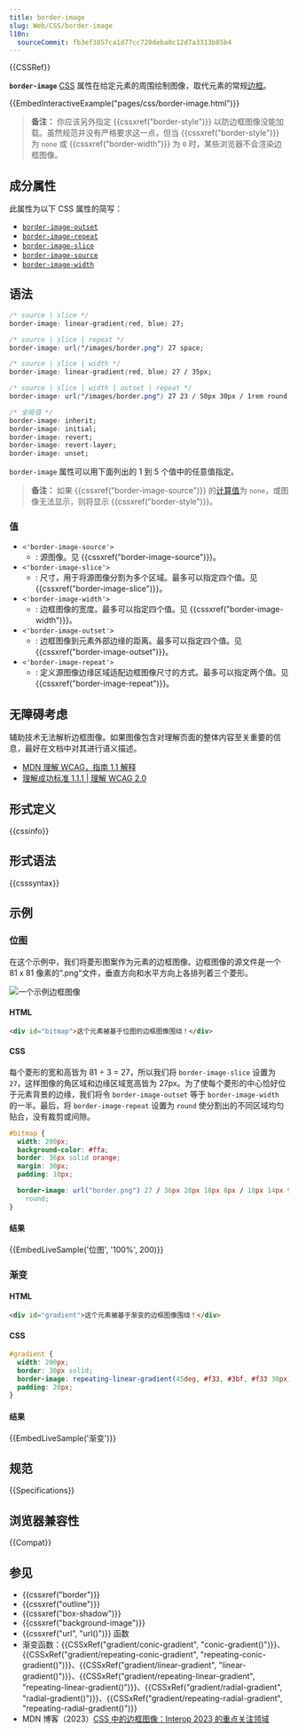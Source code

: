 ```yaml
---
title: border-image
slug: Web/CSS/border-image
l10n:
  sourceCommit: fb3ef3857ca1d77cc720deba0c12d7a3313b85b4
---
```


{{CSSRef}}

**`border-image`** [CSS](/zh-CN/docs/Web/CSS) 属性在给定元素的周围绘制图像，取代元素的常规[边框](/zh-CN/docs/Web/CSS/border)。

{{EmbedInteractiveExample("pages/css/border-image.html")}}

> **备注：** 你应该另外指定 {{cssxref("border-style")}} 以防边框图像没能加载。虽然规范并没有严格要求这一点，但当 {{cssxref("border-style")}} 为 `none` 或 {{cssxref("border-width")}} 为 `0` 时，某些浏览器不会渲染边框图像。

## 成分属性

此属性为以下 CSS 属性的简写：

- [`border-image-outset`](/zh-CN/docs/Web/CSS/border-image-outset)
- [`border-image-repeat`](/zh-CN/docs/Web/CSS/border-image-repeat)
- [`border-image-slice`](/zh-CN/docs/Web/CSS/border-image-slice)
- [`border-image-source`](/zh-CN/docs/Web/CSS/border-image-source)
- [`border-image-width`](/zh-CN/docs/Web/CSS/border-image-width)

## 语法

```css
/* source | slice */
border-image: linear-gradient(red, blue) 27;

/* source | slice | repeat */
border-image: url("/images/border.png") 27 space;

/* source | slice | width */
border-image: linear-gradient(red, blue) 27 / 35px;

/* source | slice | width | outset | repeat */
border-image: url("/images/border.png") 27 23 / 50px 30px / 1rem round space;

/* 全局值 */
border-image: inherit;
border-image: initial;
border-image: revert;
border-image: revert-layer;
border-image: unset;
```

`border-image` 属性可以用下面列出的 1 到 5 个值中的任意值指定。

> **备注：** 如果 {{cssxref("border-image-source")}} 的[计算值](/zh-CN/docs/Web/CSS/computed_value)为 `none`，或图像无法显示，则将显示 {{cssxref("border-style")}}。

### 值

- `<'border-image-source'>`
  - : 源图像。见 {{cssxref("border-image-source")}}。
- `<'border-image-slice'>`
  - : 尺寸，用于将源图像分割为多个区域。最多可以指定四个值。见 {{cssxref("border-image-slice")}}。
- `<'border-image-width'>`
  - : 边框图像的宽度。最多可以指定四个值。见 {{cssxref("border-image-width")}}。
- `<'border-image-outset'>`
  - : 边框图像到元素外部边缘的距离。最多可以指定四个值。见 {{cssxref("border-image-outset")}}。
- `<'border-image-repeat'>`
  - : 定义源图像边缘区域适配边框图像尺寸的方式。最多可以指定两个值。见 {{cssxref("border-image-repeat")}}。

## 无障碍考虑

辅助技术无法解析边框图像。如果图像包含对理解页面的整体内容至关重要的信息，最好在文档中对其进行语义描述。

- [MDN 理解 WCAG，指南 1.1 解释](/zh-CN/docs/Web/Accessibility/Understanding_WCAG/Perceivable#guideline_1.1_—_providing_text_alternatives_for_non-text_content)
- [理解成功标准 1.1.1 | 理解 WCAG 2.0](https://www.w3.org/TR/2016/NOTE-UNDERSTANDING-WCAG20-20161007/text-equiv-all.html)

## 形式定义

{{cssinfo}}

## 形式语法

{{csssyntax}}

## 示例

### 位图

在这个示例中，我们将菱形图案作为元素的边框图像。边框图像的源文件是一个 81 x 81 像素的“.png”文件，垂直方向和水平方向上各排列着三个菱形。

![一个示例边框图像](border.png)

#### HTML

```html
<div id="bitmap">这个元素被基于位图的边框图像围绕！</div>
```

#### CSS

每个菱形的宽和高皆为 81 ÷ 3 = 27，所以我们将 `border-image-slice` 设置为 `27`，这样图像的角区域和边缘区域宽高皆为 27px。为了使每个菱形的中心恰好位于元素背景的边缘，我们将令 `border-image-outset` 等于 `border-image-width` 的一半。最后，将 `border-image-repeat` 设置为 `round` 使分割出的不同区域均匀贴合，没有裁剪或间隙。

```css
#bitmap {
  width: 200px;
  background-color: #ffa;
  border: 36px solid orange;
  margin: 30px;
  padding: 10px;

  border-image: url("border.png") 27 / 36px 28px 18px 8px / 18px 14px 9px 4px
    round;
}
```

#### 结果

{{EmbedLiveSample('位图', '100%', 200)}}

### 渐变

#### HTML

```html
<div id="gradient">这个元素被基于渐变的边框图像围绕！</div>
```

#### CSS

```css
#gradient {
  width: 200px;
  border: 30px solid;
  border-image: repeating-linear-gradient(45deg, #f33, #3bf, #f33 30px) 60;
  padding: 20px;
}
```

#### 结果

{{EmbedLiveSample('渐变')}}

## 规范

{{Specifications}}

## 浏览器兼容性

{{Compat}}

## 参见

- {{cssxref("border")}}
- {{cssxref("outline")}}
- {{cssxref("box-shadow")}}
- {{cssxref("background-image")}}
- {{cssxref("url", "url()")}} 函数
- 渐变函数：{{CSSxRef("gradient/conic-gradient", "conic-gradient()")}}、{{CSSxRef("gradient/repeating-conic-gradient", "repeating-conic-gradient()")}}、{{CSSxRef("gradient/linear-gradient", "linear-gradient()")}}、{{CSSxRef("gradient/repeating-linear-gradient", "repeating-linear-gradient()")}}、{{CSSxRef("gradient/radial-gradient", "radial-gradient()")}}、{{CSSxRef("gradient/repeating-radial-gradient", "repeating-radial-gradient()")}}
- MDN 博客（2023）[CSS 中的边框图像：Interop 2023 的重点关注领域](/en-US/blog/border-images-interop-2023/)

